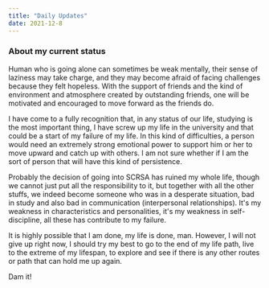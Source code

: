 ```yaml
---
title: "Daily Updates"
date: 2021-12-8
---
```


### About my current status

Human who is going alone can sometimes be weak mentally, their sense of laziness may take charge, and they may become afraid of facing challenges because they felt hopeless. With the support of friends and the kind of environment and atmosphere created by outstanding friends, one will be motivated and encouraged to move forward as the friends do.

I have come to a fully recognition that, in any status of our life, studying is the most important thing, I have screw up my life in the university and that could be a start of my failure of my life. In this kind of difficulties, a person would need an extremely strong emotional power to support him or her to move upward and catch up with others. I am not sure whether if I am the sort of person that will have this kind of persistence. 

Probably the decision of going into SCRSA has ruined my whole life, though we cannot just put all the responsibility to it, but together with all the other stuffs, we indeed become someone who was in a desperate situation, bad in study and also bad in communication (interpersonal relationships). It's my weakness in characteristics and personalities, it's my weakness in self-discipline, all these has contribute to my failure.

It is highly possible that I am done, my life is done, man. However, I will not give up right now, I should try my best to go to the end of my life path, live to the extreme of my lifespan, to explore and see if there is any other routes or path that can hold me up again.

Dam it!

